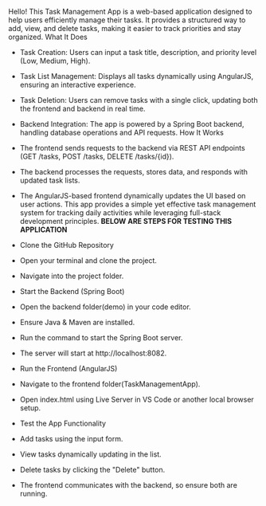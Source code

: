 Hello!
This Task Management App is a web-based application designed to help users efficiently manage their tasks. It provides a structured way to add, view, and delete tasks, making it easier to track priorities and stay organized.
What It Does
- Task Creation: Users can input a task title, description, and priority level (Low, Medium, High).
- Task List Management: Displays all tasks dynamically using AngularJS, ensuring an interactive experience.
- Task Deletion: Users can remove tasks with a single click, updating both the frontend and backend in real time.
- Backend Integration: The app is powered by a Spring Boot backend, handling database operations and API requests.
How It Works
- The frontend sends requests to the backend via REST API endpoints (GET /tasks, POST /tasks, DELETE /tasks/{id}).
- The backend processes the requests, stores data, and responds with updated task lists.
- The AngularJS-based frontend dynamically updates the UI based on user actions.
This app provides a simple yet effective task management system for tracking daily activities while leveraging full-stack development principles.
**BELOW ARE STEPS FOR TESTING THIS APPLICATION**


- Clone the GitHub Repository
- Open your terminal and clone the project.
- Navigate into the project folder.
- Start the Backend (Spring Boot)
- Open the backend folder(demo) in your code editor.
- Ensure Java & Maven are installed.
- Run the command to start the Spring Boot server.
- The server will start at http://localhost:8082.
- Run the Frontend (AngularJS)
- Navigate to the frontend folder(TaskManagementApp).
- Open index.html using Live Server in VS Code or another local browser setup.
- Test the App Functionality
- Add tasks using the input form.
- View tasks dynamically updating in the list.
- Delete tasks by clicking the "Delete" button.
- The frontend communicates with the backend, so ensure both are running.

